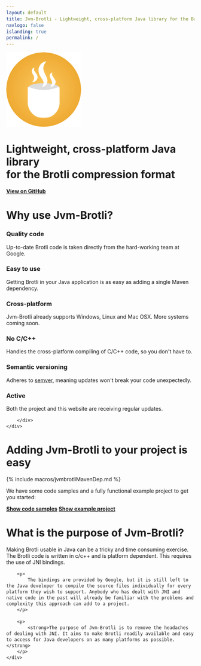 ```yaml
---
layout: default
title: Jvm-Brotli - Lightweight, cross-platform Java library for the Brotli compression format
navlogo: false
islanding: true
permalink: /
---
```


<style>
{% include jvmbrotli.css %}
{% include widthOverride.css %}
</style>

<div class="container blackpart first">
    <div class="center">
		<img src="/img/jvm-brotli.png" alt="Jvm-Brotli" style="width:200px;height:200px;">
		<h1>Lightweight, cross-platform Java library<br/>for the Brotli compression format</h1>
		<a class="landing-btn" href="https://github.com/nixxcode/jvm-brotli"><strong>View on GitHub</strong></a>
    </div>
</div>

<div class ="container whitepart">
	<h1>Why use Jvm-Brotli?</h1>
	<div class="boxes">
		<div class="box">
			<h3>Quality code</h3>
			<p>
				Up-to-date Brotli code is taken directly from the hard-working team at Google.
			</p>
		</div>
		<div class="box">
			<h3>Easy to use</h3>
			<p>
				Getting Brotli in your Java application is as easy as adding a single Maven dependency.
			</p>
		</div>
		<div class="box">
			<h3>Cross-platform</h3>
			<p>
				Jvm-Brotli already supports Windows, Linux and Mac OSX. More systems coming soon.
			</p>
		</div>
		<div class="box">
			<h3>No C/C++</h3>
			<p>
				Handles the cross-platform compiling of C/C++ code, so you don't have to.
			</p>
		</div>
		<div class="box">
			<h3>Semantic versioning</h3>
			<p>
				Adheres to <a href="https://semver.org">semver</a>, meaning updates won't break your code unexpectedly.
			</p>
		</div>
		<div class="box">
			<h3>Active</h3>
				Both the project and this website are receiving regular updates.

		</div>
	</div>
</div>

<div class="container blackpart">
	<h1>Adding Jvm-Brotli to your project is easy</h1>
	{% include macros/jvmbrotliMavenDep.md %}
	<div class="center">
		<p>
			We have some code samples and a fully functional example project to get you started:
		</p>
		<a class="landing-btn" href="/examples"><strong>Show code samples</strong></a>
		<a class="landing-btn" href="https://github.com/nixxcode/jvm-brotli-example"><strong>Show example project</strong></a>
	</div>
</div>

<div class="container whitepart">
    <div class="width-limit">
		<h1>What is the purpose of Jvm-Brotli?</h1>
		<p>
			Making Brotli usable in Java can be a tricky and time consuming exercise. The Brotli code is written in c/c++ and is platform dependent. This requires the use of JNI bindings.
		</p>

		<p>
			The bindings are provided by Google, but it is still left to the Java developer to compile the source files individually for every platform they wish to support. Anybody who has dealt with JNI and native code in the past will already be familiar with the problems and complexity this approach can add to a project.
		</p>
		
		<p>
			<strong>The purpose of Jvm-Brotli is to remove the headaches of dealing with JNI. It aims to make Brotli readily available and easy to access for Java developers on as many platforms as possible.</strong>
		</p>
    </div>
</div>